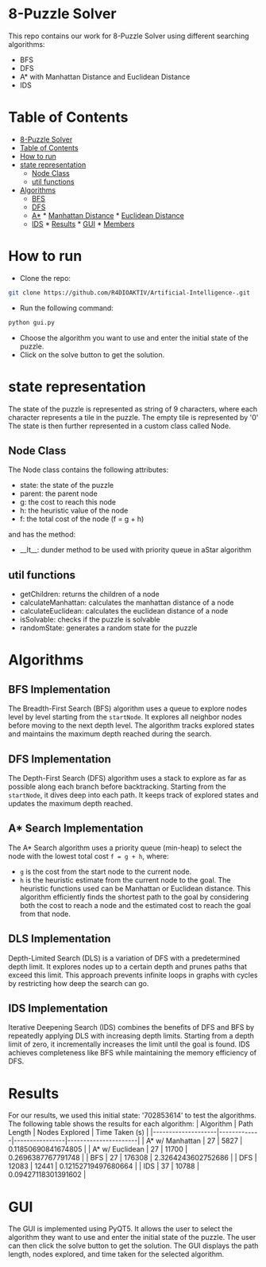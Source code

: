 # 8-Puzzle Solver
This repo contains our work for 8-Puzzle Solver using different searching algorithms:
- BFS
- DFS
- A* with Manhattan Distance and Euclidean Distance
- IDS

Table of Contents
=================

   * [8-Puzzle Solver](#8-puzzle-solver)
   * [Table of Contents](#table-of-contents)
   * [How to run](#how-to-run)
   * [state representation](#state-representation)
     * [Node Class](#node-class)
     * [util functions](#helper-functions)
   * [Algorithms](#algorithm)
      * [BFS](#bfs)
      * [DFS](#dfs)
      * [A*](#a)
            * [Manhattan Distance](#manhattan-distance)
            * [Euclidean Distance](#euclidean-distance)
      * [IDS](#ids)
    * [Results](#results)
    * [GUI](#gui)
    * [Members](#members)

# How to run
- Clone the repo: 
```bash
git clone https://github.com/R4DIOAKTIV/Artificial-Intelligence-.git
```
- Run the following command:
```bash
python gui.py
```
- Choose the algorithm you want to use and enter the initial state of the puzzle.
- Click on the solve button to get the solution.

# state representation
The state of the puzzle is represented as string of 9 characters, where each character represents a tile in the puzzle. The empty tile is represented by '0'
The state is then further represented in a custom class called Node.

## Node Class
The Node class contains the following attributes:
- state: the state of the puzzle
- parent: the parent node
- g: the cost to reach this node
- h: the heuristic value of the node
- f: the total cost of the node (f = g + h)

and has the method:
- \_\_lt\_\_: dunder method to be used with priority queue in aStar algorithm
## util functions
- getChildren: returns the children of a node
- calculateManhattan: calculates the manhattan distance of a node
- calculateEuclidean: calculates the euclidean distance of a node
- isSolvable: checks if the puzzle is solvable
- randomState: generates a random state for the puzzle

# Algorithms
## BFS Implementation

The Breadth-First Search (BFS) algorithm uses a queue to explore nodes level by level starting from the `startNode`. It explores all neighbor nodes before moving to the next depth level. The algorithm tracks explored states and maintains the maximum depth reached during the search.

## DFS Implementation

The Depth-First Search (DFS) algorithm uses a stack to explore as far as possible along each branch before backtracking. Starting from the `startNode`, it dives deep into each path. It keeps track of explored states and updates the maximum depth reached.

## A\* Search Implementation

The A\* Search algorithm uses a priority queue (min-heap) to select the node with the lowest total cost `f = g + h`, where:
- `g` is the cost from the start node to the current node.
- `h` is the heuristic estimate from the current node to the goal.
The heuristic functions used can be Manhattan or Euclidean distance. This algorithm efficiently finds the shortest path to the goal by considering both the cost to reach a node and the estimated cost to reach the goal from that node.

## DLS Implementation

Depth-Limited Search (DLS) is a variation of DFS with a predetermined depth limit. It explores nodes up to a certain depth and prunes paths that exceed this limit. This approach prevents infinite loops in graphs with cycles by restricting how deep the search can go.

## IDS Implementation

Iterative Deepening Search (IDS) combines the benefits of DFS and BFS by repeatedly applying DLS with increasing depth limits. Starting from a depth limit of zero, it incrementally increases the limit until the goal is found. IDS achieves completeness like BFS while maintaining the memory efficiency of DFS.

# Results
For our results, we used this initial state: '702853614' to test the algorithms. The following table shows the results for each algorithm:
| Algorithm          | Path Length | Nodes Explored | Time Taken (s)       |
|--------------------|-------------|----------------|----------------------|
| A* w/ Manhattan    | 27          | 5827           | 0.11850690841674805  |
| A* w/ Euclidean    | 27          | 11700          | 0.2696387767791748   |
| BFS                | 27          | 176308         | 2.3264243602752686   |
| DFS                | 12083       | 12441          | 0.12152719497680664  |
| IDS                | 37          | 10788          | 0.09427118301391602  |

# GUI
The GUI is implemented using PyQT5. It allows the user to select the algorithm they want to use and enter the initial state of the puzzle. The user can then click the solve button to get the solution. The GUI displays the path length, nodes explored, and time taken for the selected algorithm.
